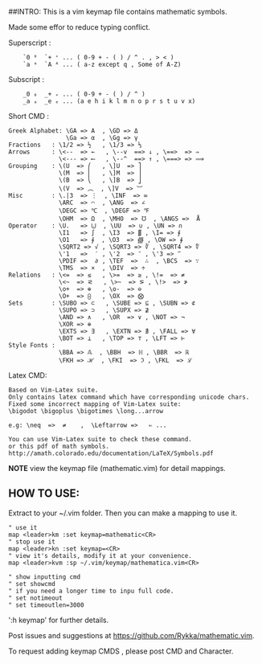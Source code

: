 ##INTRO:
This is a vim keymap file contains mathematic symbols.

Made some effor to reduce typing conflict.

Superscript :

        `0 ⁰  `+ ⁺ ... ( 0-9 + - ( ) / ^ . , > < )
        `a ᵃ  `A ᴬ ... ( a-z except q , Some of A-Z)

Subscript   :

        _0 ₀  _+ ₊ ... ( 0-9 + - ( ) / ^ )
        _a ₐ  _e ₑ ... (a e h i k l m n o p r s t u v x)


Short CMD  : 

    Greek Alphabet: \GA => Α  , \GD => Δ
                    \Ga => α  , \Gg => γ 
    Fractions   : \1/2 => ½   , \1/3 => ⅓
    Arrows      : \<--  => ←   , \--v  ==> ↓ , \==>  => ⇒   
                  \<--- => ⟵   , \--^  ==> ↑ , \===> => ⟹
    Grouping    : \(U  => ⎛   , \]U  => ⎤  
                  \(M  => ⎜   , \]M  => ⎥ 
                  \(B  => ⎝   , \]B  => ⎦ 
                  \(V  => ︵  , \]V  => ︺
    Misc        : \.|3  => ⋮  , \INF  => ∞
                  \ARC  => ⌒  , \ANG  => ∠
                  \DEGC => ℃  , \DEGF => ℉
                  \OHM  => Ω  , \MHO  => ℧  , \ANGS =>  Å
    Operator    : \U.   => ⨃  , \UU  => ∪ , \UN => ∩
                  \I1   => ∫  , \I3  => ∭ , \I= => ⨎
                  \O1   => ∮  , \O3  => ∰ , \OW => ∳
                  \SQRT2 => √ , \SQRT3 => ∛ , \SQRT4 => ∜
                  \'1   =>  ′ , \'2  => ″ , \'3 => ‴
                  \PDIF =>  ∂ , \TEF  =>  ∴  , \BCS  => ∵
                  \TMS  => ×  , \DIV  => ÷
    Relations   : \<=  => ≤   , \>=  => ≥ , \!=  => ≠
                  \<~  => ⪝   , \>~  => ⪞ , \!>  => ≯
                  \o+  => ⊕   , \o-  => ⊖
                  \O+  => ⨀   , \OX  => ⨂
    Sets        : \SUBO => ⊂   , \SUBE => ⊆ , \SUBN => ⊄
                  \SUPO => ⊃   , \SUPX => ⊉
                  \AND => ∧   , \OR  => ∨ , \NOT => ¬
                  \XOR => ⊕
                  \EXTS => ∃   , \EXTN => ∄ , \FALL => ∀
                  \BOT => ⊥   , \TOP => ⊤ , \LFT => ⊢
    Style Fonts : 
                  \BBA => 𝔸  , \BBH  => ℍ , \BBR  => ℝ
                  \FKH => ℋ  , \FKI  => ℑ , \FKL  => ℒ

Latex CMD:

    Based on Vim-Latex suite.
    Only contains latex command which have corresponding unicode chars.
    Fixed some incorrect mapping of Vim-Latex suite:
    \bigodot \bigoplus \bigotimes \long...arrow

    e.g: \neq  =>  ≠    ,  \Leftarrow =>   ⇐ ...

    You can use Vim-Latex suite to check these command.
    or this pdf of math symbols.
    http://amath.colorado.edu/documentation/LaTeX/Symbols.pdf 

**NOTE** view the keymap file (mathematic.vim) for detail mappings.

## HOW TO USE:

Extract to your ~/.vim folder.
Then you can make a mapping to use it.
   
    " use it
    map <leader>km :set keymap=mathematic<CR>
    " stop use it
    map <leader>kn :set keymap=<CR>
    " view it's details, modify it at your convenience.
    map <leader>kvm :sp ~/.vim/keymap/mathematica.vim<CR>
    
    " show inputting cmd
    " set showcmd
    " if you need a longer time to inpu full code.
    " set notimeout
    " set timeoutlen=3000

':h keymap' for further details.

Post issues and suggestions at https://github.com/Rykka/mathematic.vim.

To request adding keymap CMDS , please post CMD and Character.
